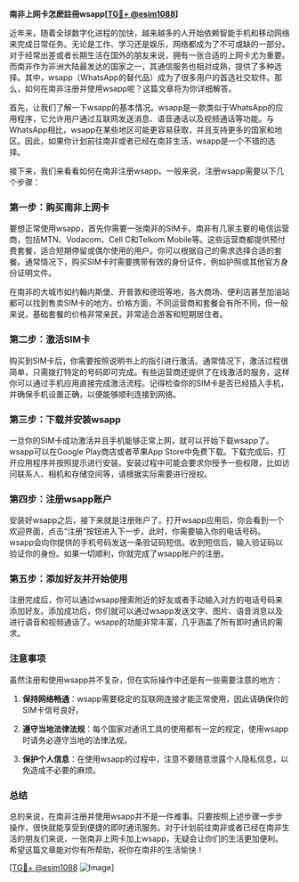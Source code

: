 **南非上网卡怎麽註冊wsapp[[TG💪+ @esim1088](https://t.me/s/esim1088)]**

近年来，随着全球数字化进程的加快，越来越多的人开始依赖智能手机和移动网络来完成日常任务。无论是工作、学习还是娱乐，网络都成为了不可或缺的一部分。对于经常出差或者长期生活在国外的朋友来说，拥有一张合适的上网卡尤为重要。而南非作为非洲大陆最发达的国家之一，其通信服务也相对成熟，提供了多种选择。其中，wsapp（WhatsApp的替代品）成为了很多用户的首选社交软件。那么，如何在南非注册并使用wsapp呢？这篇文章将为你详细解答。

首先，让我们了解一下wsapp的基本情况。wsapp是一款类似于WhatsApp的应用程序，它允许用户通过互联网发送消息、语音通话以及视频通话等功能。与WhatsApp相比，wsapp在某些地区可能更容易获取，并且支持更多的国家和地区。因此，如果你计划前往南非或者已经在南非生活，wsapp是一个不错的选择。

接下来，我们来看看如何在南非注册wsapp。一般来说，注册wsapp需要以下几个步骤：

### **第一步：购买南非上网卡**
要想正常使用wsapp，首先你需要一张南非的SIM卡。南非有几家主要的电信运营商，包括MTN、Vodacom、Cell C和Telkom Mobile等。这些运营商都提供预付费套餐，适合短期停留或偶尔使用的用户。你可以根据自己的需求选择合适的套餐。通常情况下，购买SIM卡时需要携带有效的身份证件，例如护照或其他官方身份证明文件。

在南非的大城市如约翰内斯堡、开普敦和德班等地，各大商场、便利店甚至加油站都可以找到售卖SIM卡的地方。价格方面，不同运营商和套餐会有所不同，但一般来说，基础套餐的价格非常亲民，非常适合游客和短期居住者。

### **第二步：激活SIM卡**
购买到SIM卡后，你需要按照说明书上的指引进行激活。通常情况下，激活过程很简单，只需拨打特定的号码即可完成。有些运营商还提供了在线激活的服务，这样你可以通过手机应用直接完成激活流程。记得检查你的SIM卡是否已经插入手机，并确保手机设置正确，以便能够顺利连接到网络。

### **第三步：下载并安装wsapp**
一旦你的SIM卡成功激活并且手机能够正常上网，就可以开始下载wsapp了。wsapp可以在Google Play商店或者苹果App Store中免费下载。下载完成后，打开应用程序并按照提示进行安装。安装过程中可能会要求你授予一些权限，比如访问联系人、相机和存储空间等，请根据实际需要进行授权。

### **第四步：注册wsapp账户**
安装好wsapp之后，接下来就是注册账户了。打开wsapp应用后，你会看到一个欢迎界面，点击“注册”按钮进入下一步。此时，你需要输入你的电话号码。wsapp会向你提供的手机号码发送一条验证码短信。收到短信后，输入验证码以验证你的身份。如果一切顺利，你就完成了wsapp账户的注册。

### **第五步：添加好友并开始使用**
注册完成后，你可以通过wsapp搜索附近的好友或者手动输入对方的电话号码来添加好友。添加成功后，你们就可以通过wsapp发送文字、图片、语音消息以及进行语音和视频通话了。wsapp的功能非常丰富，几乎涵盖了所有即时通讯的需求。

### **注意事项**
虽然注册和使用wsapp并不复杂，但在实际操作中还是有一些需要注意的地方：

1. **保持网络畅通**：wsapp需要稳定的互联网连接才能正常使用，因此请确保你的SIM卡信号良好。
   
2. **遵守当地法律法规**：每个国家对通讯工具的使用都有一定的规定，使用wsapp时请务必遵守当地的法律法规。

3. **保护个人信息**：在使用wsapp的过程中，注意不要随意泄露个人隐私信息，以免造成不必要的麻烦。

### **总结**
总的来说，在南非注册并使用wsapp并不是一件难事。只要按照上述步骤一步步操作，很快就能享受到便捷的即时通讯服务。对于计划前往南非或者已经在南非生活的朋友们来说，一张南非上网卡加上wsapp，无疑会让你们的生活更加便利。希望这篇文章能对你有所帮助，祝你在南非的生活愉快！

[[TG💪+ @esim1088](https://t.me/s/esim1088) ![Image](https://i.postimg.cc/4NQfJmqS/Snipaste-2025-05-13-00-14-12.png)]
